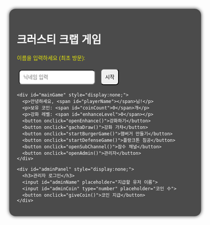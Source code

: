 <!DOCTYPE html>
<html>
<head>
  <meta charset="UTF-8">
  <title>크러스티 크랩 게임</title>
  <style>
    body {
      margin: 0;
      background: url('krustykrab_bg.jpg') no-repeat center center fixed;
      background-size: cover;
      font-family: 'Arial', sans-serif;
      color: #fff;
    }
    .container {
      background-color: rgba(0,0,0,0.7);
      padding: 20px;
      max-width: 800px;
      margin: auto;
      margin-top: 50px;
      border-radius: 16px;
      box-shadow: 0 0 10px #333;
    }
    input, button {
      padding: 10px;
      margin: 5px;
      border-radius: 8px;
    }
    .highlight { animation: blink 1s infinite; color: yellow; }
    @keyframes blink {
      0%, 100% { opacity: 1 }
      50% { opacity: 0.2 }
    }
  </style>
</head>
<body>
  <div class="container" id="app">
    <h1>크러스티 크랩 게임</h1>
    <div id="namePrompt">
      <p class="highlight">이름을 입력하세요 (최초 방문):</p>
      <input id="usernameInput" placeholder="닉네임 입력"/>
      <button onclick="submitName()">시작</button>
    </div>

    <div id="mainGame" style="display:none;">
      <p>안녕하세요, <span id="playerName"></span>님!</p>
      <p>보유 코인: <span id="coinCount">0</span>개</p>
      <p>강화 레벨: <span id="enhanceLevel">0</span></p>
      <button onclick="openEnhance()">강화하기</button>
      <button onclick="gachaDraw()">강화 가챠</button>
      <button onclick="startBurgerGame()">햄버거 만들기</button>
      <button onclick="startDefenseGame()">플랑크톤 침공</button>
      <button onclick="openSubChannel()">잠수 채널</button>
      <button onclick="openAdmin()">관리자</button>
    </div>

    <div id="adminPanel" style="display:none;">
      <h3>관리자 로그인</h3>
      <input id="adminName" placeholder="지급할 유저 이름">
      <input id="adminCoin" type="number" placeholder="코인 수">
      <button onclick="giveCoin()">코인 지급</button>
    </div>
  </div>

  <!-- 음악 및 효과음 -->
  <audio id="bgm" src="bgm.mp3" loop autoplay></audio>
  <audio id="effect" src="effect.mp3"></audio>

  <!-- Firebase 연동 -->
  <script type="module">
    import { initializeApp } from "https://www.gstatic.com/firebasejs/10.12.0/firebase-app.js";
    import { getDatabase, ref, set, get, update } from "https://www.gstatic.com/firebasejs/10.12.0/firebase-database.js";

    const firebaseConfig = {
      apiKey: "YOUR_API_KEY",
      authDomain: "gygeria-9f319.firebaseapp.com",
      databaseURL: "https://gygeria-9f319-default-rtdb.firebaseio.com",
      projectId: "gygeria-9f319",
      storageBucket: "gygeria-9f319.appspot.com",
      messagingSenderId: "570080414698",
      appId: "YOUR_APP_ID"
    };

    const app = initializeApp(firebaseConfig);
    const db = getDatabase(app);

    let username = localStorage.getItem('kk_name');
    let coin = 0;
    let enhance = 0;

    const namePrompt = document.getElementById('namePrompt');
    const mainGame = document.getElementById('mainGame');
    const coinCount = document.getElementById('coinCount');
    const enhanceLevel = document.getElementById('enhanceLevel');
    const playerName = document.getElementById('playerName');

    if (username) {
      namePrompt.style.display = 'none';
      mainGame.style.display = 'block';
      playerName.textContent = username;
      loadData();
    }

    window.submitName = () => {
      username = document.getElementById('usernameInput').value;
      if (username) {
        localStorage.setItem('kk_name', username);
        namePrompt.style.display = 'none';
        mainGame.style.display = 'block';
        playerName.textContent = username;
        saveData();
      }
    };

    function saveData() {
      set(ref(db, 'users/' + username), {
        coin, enhance
      });
    }

    function loadData() {
      get(ref(db, 'users/' + username)).then((snap) => {
        if (snap.exists()) {
          const data = snap.val();
          coin = data.coin || 0;
          enhance = data.enhance || 0;
          updateUI();
        }
      });
    }

    function updateUI() {
      coinCount.textContent = coin;
      enhanceLevel.textContent = enhance;
    }

    window.openEnhance = () => {
      const cost = 5;
      if (coin >= cost) {
        const success = Math.random() < 0.8;
        if (success) enhance++;
        else if (enhance >= 50 && Math.random() < 0.3) enhance = 0;
        coin -= cost;
        updateUI();
        saveData();
        document.getElementById("effect").play();
      }
    };

    window.gachaDraw = () => {
      const cost = 10;
      if (coin >= cost) {
        coin -= cost;
        const reward = Math.random() < 0.1 ? '강화석' : '코인';
        if (reward === '강화석') enhance++;
        else coin += 5;
        updateUI();
        saveData();
        document.getElementById("effect").play();
      }
    };

    window.startBurgerGame = () => {
      alert('제한 시간 내에 재료를 조합하는 햄버거 게임 시작!');
    };

    window.startDefenseGame = () => {
      alert('AI 기반 플랑크톤 침공 방어 게임 시작!');
    };

    window.openSubChannel = () => {
      setInterval(() => {
        coin++;
        updateUI();
        saveData();
      }, 3600000); // 1시간
      alert('잠수 채널 ON: 1시간마다 코인 +1');
    };

    window.openAdmin = () => {
      const pass = prompt("관리자 비밀번호 입력:");
      if (pass === 'komq3244') {
        document.getElementById('adminPanel').style.display = 'block';
      }
    };

    window.giveCoin = () => {
      const target = document.getElementById('adminName').value;
      const amount = parseInt(document.getElementById('adminCoin').value);
      if (target && amount) {
        update(ref(db, 'users/' + target), {
          coin: amount
        });
        alert(`${target}에게 ${amount}코인 지급됨`);
      }
    };
  </script>
</body>
</html>
